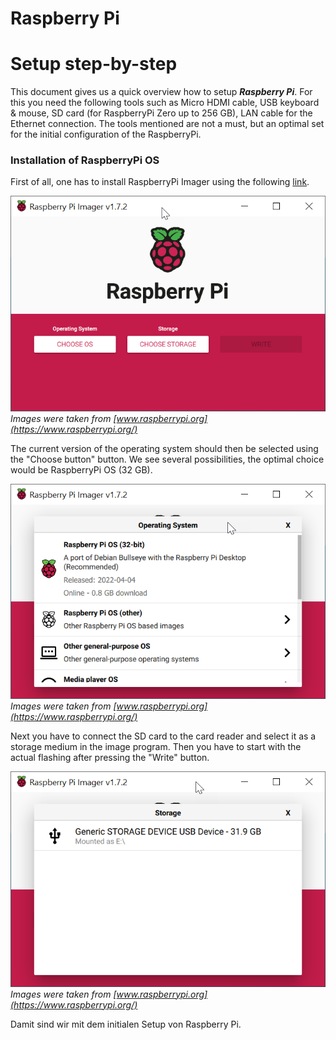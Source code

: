 Raspberry Pi 
============

# Setup step-by-step

This document gives us a quick overview how to setup ***Raspberry Pi***. For this you need the following tools such as Micro HDMI cable, USB keyboard & mouse, SD card (for RaspberryPi Zero up to 256 GB), LAN cable for the Ethernet connection. The tools mentioned are not a must, but an optimal set for the initial configuration of the RaspberryPi.

### Installation of RaspberryPi OS
First of all, one has to install RaspberryPi Imager using the following [link](https://www.raspberrypi.com/software/).
 
![Raspberry Pi Imager](img/chalkbot_raspi/2022-06-18_20-28-01.png)
*Images were taken from [www.raspberrypi.org](https://www.raspberrypi.org/)*

The current version of the operating system should then be selected using the "Choose button" button. We see several possibilities, the optimal choice would be RaspberryPi OS (32 GB).

![Raspberry Pi Imager](img/chalkbot_raspi/2022-06-18_20-28-28.png)
*Images were taken from [www.raspberrypi.org](https://www.raspberrypi.org/)*

Next you have to connect the SD card to the card reader and select it as a storage medium in the image program. Then you have to start with the actual flashing after pressing the "Write" button.

![Raspberry Pi Imager](img/chalkbot_raspi/2022-06-18_20-30-20.png)
*Images were taken from [www.raspberrypi.org](https://www.raspberrypi.org/)*

Damit sind wir mit dem initialen Setup von Raspberry Pi.